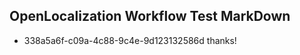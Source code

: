 ## OpenLocalization Workflow Test MarkDown
* 338a5a6f-c09a-4c88-9c4e-9d123132586d thanks!

<!--HONumber=Aug16_HO1-->


